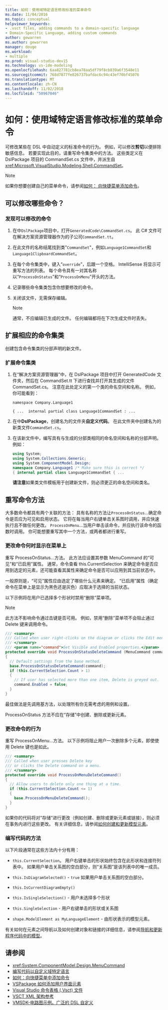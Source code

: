 ```yaml
---
title: 如何：使用域特定语言修改标准的菜单命令
ms.date: 11/04/2016
ms.topic: conceptual
helpviewer_keywords:
- .vsct files, adding commands to a domain-specific language
- Domain-Specific Language, adding custom commands
author: gewarren
ms.author: gewarren
manager: douge
ms.workload:
- multiple
ms.prod: visual-studio-dev15
ms.technology: vs-ide-modeling
ms.openlocfilehash: 6aa827781cb8ea78aa5df79f8cb839a6f3548e11
ms.sourcegitcommit: 768d7877fe826737bafdac6c94c43ef70bf45076
ms.translationtype: MT
ms.contentlocale: zh-CN
ms.lasthandoff: 11/02/2018
ms.locfileid: "50967046"
---
```

# <a name="how-to-modify-a-standard-menu-command-in-a-domain-specific-language"></a>如何：使用域特定语言修改标准的菜单命令

可修改某些在 DSL 中自动定义的标准命令的行为。 例如，可以修改**剪切**以便排除敏感信息。 若要实现此目的，请重写命令集类中的方法。 这些类定义在 DslPackage 项目的 CommandSet.cs 文件中，并派生自 <xref:Microsoft.VisualStudio.Modeling.Shell.CommandSet>。

> [!NOTE]
> 如果你想要创建自己的菜单命令，请参阅[如何： 向快捷菜单添加命令](../modeling/how-to-add-a-command-to-the-shortcut-menu.md)。

## <a name="what-commands-can-you-modify"></a>可以修改哪些命令？

### <a name="to-discover-what-commands-you-can-modify"></a>发现可以修改的命令

1.  在中`DslPackage`项目中，打开`GeneratedCode\CommandSet.cs`。 此 C# 文件可在解决方案资源管理器作为的子公司`CommandSet.tt`。

2.  在此文件的名称结尾找到类"`CommandSet`"，例如`Language1CommandSet`和`Language1ClipboardCommandSet`。

3.  在每个命令集类中，键入“`override`”，后跟一个空格。 IntelliSense 将显示可重写方法的列表。 每个命令具有一对其名称以“`ProcessOnStatus`”和“`ProcessOnMenu`”开头的方法。

4.  记录哪些命令集类包含你想要修改的命令。

5.  关闭该文件，无需保存编辑。

    > [!NOTE]
    > 通常，不应编辑已生成的文件。 任何编辑都将在下次生成文件时丢失。

## <a name="extend-the-appropriate-command-set-class"></a>扩展相应的命令集类

创建包含命令集类的分部声明的新文件。

### <a name="to-extend-the-command-set-class"></a>扩展命令集类

1.  在“解决方案资源管理器”中，在 DslPackage 项目中打开 GeneratedCode 文件夹，然后在 CommandSet.tt 下进行查找并打开其生成的文件 CommandSet.cs。 注意在此处定义的第一个类的命名空间和名称。 例如，你可能看到：

     `namespace Company.Language1`

     `{ ...  internal partial class Language1CommandSet : ...`

2.  在中**DslPackage**，创建名为的文件夹**自定义代码**。 在此文件夹中创建名为的新类文件`CommandSet.cs`。

3.  在该新文件中，编写具有与生成的分部类相同的命名空间和名称的分部声明。 例如：

    ```csharp
    using System;
    using System.Collections.Generic;
    using System.ComponentModel.Design;
    namespace Company.Language1 /* Make sure this is correct */
    { internal partial class Language1CommandSet { ...
    ```

     **请注意**如果类文件模板用于创建新文件，则必须更正的命名空间和类名。

## <a name="override-the-command-methods"></a>重写命令方法

大多数命令都具有两个关联的方法： 具有名称的方法让`ProcessOnStatus`...确定命令是否应为可见和启用状态。 它将在每当用户右键单击关系图时调用，并应快速执行且不做任何更改。 `ProcessOnMenu`...当用户单击该命令，并应执行该命令的函数时调用。 你可能想要重写其中一个方法，或两者都进行重写。

### <a name="to-change-when-the-command-appears-on-a-menu"></a>更改命令何时显示在菜单上

重写 ProcessOnStatus...方法。 此方法应设置其参数 MenuCommand 的“可见”和“已启用”属性。 通常，命令查看 this.CurrentSelection 来确定命令是否应用到选定的元素，还可能查看其属性来确定命令是否可以应用到其当前状态中。

一般原则是，“可见”属性应由选定了哪些什么元素来确定。 “已启用”属性（确定命令在菜单上是显示为黑色还是灰色）应取决于选择的当前状态。

以下示例将在用户已选择多个形状时禁用“删除”菜单项。

> [!NOTE]
> 此方法不影响命令通过击键是否可用。 例如，禁用“删除”菜单项不会阻止通过 Delete 键来调用命令。

```csharp
/// <summary>
/// Called when user right-clicks on the diagram or clicks the Edit menu.
/// </summary>
/// <param name="command">Set Visible and Enabled properties.</param>
protected override void ProcessOnStatusDeleteCommand (MenuCommand command)
{
  // Default settings from the base method.
  base.ProcessOnStatusDeleteCommand(command);
  if (this.CurrentSelection.Count > 1)
  {
    // If user has selected more than one item, Delete is greyed out.
    command.Enabled = false;
  }
}
```

最佳做法是先调用基方法，以处理所有你无需考虑的用例和设置。

ProcessOnStatus 方法不应在“存储”中创建、删除或更新元素。

### <a name="to-change-the-behavior-of-the-command"></a>更改命令的行为

重写 ProcessOnMenu...方法。 以下示例将阻止用户一次删除多个元素，即使使用 Delete 键也是如此。

```csharp
/// <summary>
/// Called when user presses Delete key
/// or clicks the Delete command on a menu.
/// </summary>
protected override void ProcessOnMenuDeleteCommand()
{
  // Allow users to delete only one thing at a time.
  if (this.CurrentSelection.Count <= 1)
  {
    base.ProcessOnMenuDeleteCommand();
  }
}
```

如果你的代码将对“存储”进行更改（例如创建、删除或更新元素或链接），则必须在事务内进行这些更改。 有关详细信息，请参阅[如何创建和更新模型元素](../modeling/how-to-modify-a-standard-menu-command-in-a-domain-specific-language.md)。

### <a name="write-the-code-of-the-methods"></a>编写代码的方法

以下片段通常在这些方法内十分有用：

-   `this.CurrentSelection`。 用户右键单击的形状始终包含在此形状和连接符列表中。 如果用户单击关系图的空白部分，则“关系图”是该列表中的唯一成员。

-   `this.IsDiagramSelected()` - `true` 如果用户单击关系图的空白部分。

-   `this.IsCurrentDiagramEmpty()`

-   `this.IsSingleSelection()` - 用户未选择多个形状

-   `this.SingleSelection` - 用户右键单击的形状或关系图

-   `shape.ModelElement as MyLanguageElement` - 由形状表示的模型元素。

有关如何在元素之间导航以及如何创建对象和链接的详细信息，请参阅[导航和更新程序代码中的模型](../modeling/navigating-and-updating-a-model-in-program-code.md)。

## <a name="see-also"></a>请参阅

- <xref:System.ComponentModel.Design.MenuCommand>
- [编写代码以自定义域特定语言](../modeling/writing-code-to-customise-a-domain-specific-language.md)
- [如何：向快捷菜单中添加命令](../modeling/how-to-add-a-command-to-the-shortcut-menu.md)
- [VSPackage 如何添加用户界面元素](../extensibility/internals/how-vspackages-add-user-interface-elements.md)
- [Visual Studio 命令表格 (.Vsct) 文件](../extensibility/internals/visual-studio-command-table-dot-vsct-files.md)
- [VSCT XML 架构参考](../extensibility/vsct-xml-schema-reference.md)
- [VMSDK-电路图示例。广泛的 DSL 自定义](https://code.msdn.microsoft.com/Visualization-Modeling-SDK-763778e8)
